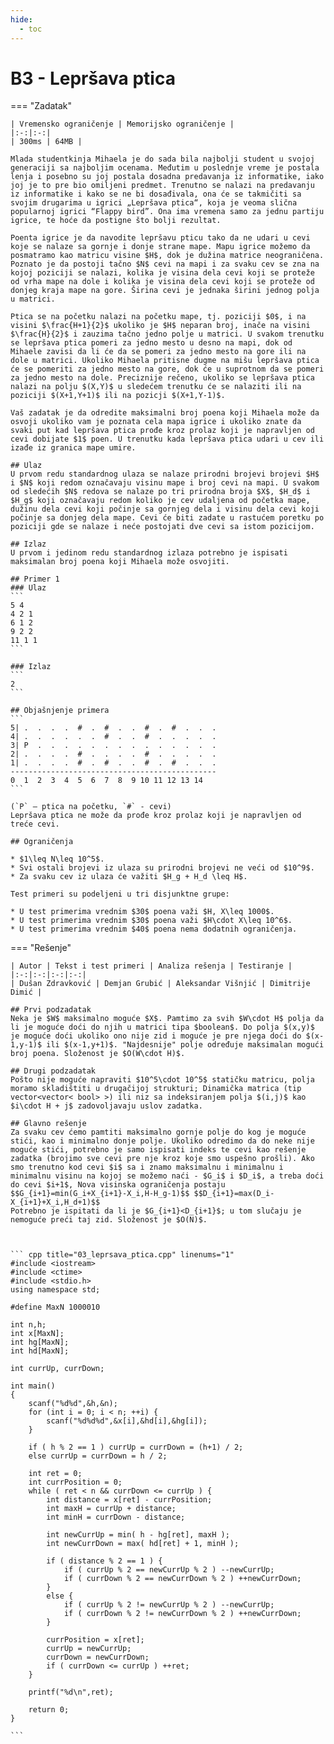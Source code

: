 ```yaml
---
hide:
  - toc
---
```


# B3 - Lepršava ptica

=== "Zadatak"
	
	| Vremensko ograničenje | Memorijsko ograničenje |
	|:-:|:-:|
	| 300ms | 64MB |
	
	Mlada studentkinja Mihaela je do sada bila najbolji student u svojoj generaciji sa najboljim ocenama. Međutim u poslednje vreme je postala lenja i posebno su joj postala dosadna predavanja iz informatike, iako joj je to pre bio omiljeni predmet. Trenutno se nalazi na predavanju iz informatike i kako se ne bi dosađivala, ona će se takmičiti sa svojim drugarima u igrici „Lepršava ptica“, koja je veoma slična popularnoj igrici “Flappy bird”. Ona ima vremena samo za jednu partiju igrice, te hoće da postigne što bolji rezultat.
	
	Poenta igrice je da navodite lepršavu pticu tako da ne udari u cevi koje se nalaze sa gornje i donje strane mape. Mapu igrice možemo da posmatramo kao matricu visine $H$, dok je dužina matrice neograničena. Poznato je da postoji tačno $N$ cevi na mapi i za svaku cev se zna na kojoj poziciji se nalazi, kolika je visina dela cevi koji se proteže od vrha mape na dole i kolika je visina dela cevi koji se proteže od donjeg kraja mape na gore. Širina cevi je jednaka širini jednog polja u matrici.
	
	Ptica se na početku nalazi na početku mape, tj. poziciji $0$, i na visini $\frac{H+1}{2}$ ukoliko je $H$ neparan broj, inače na visini $\frac{H}{2}$ i zauzima tačno jedno polje u matrici. U svakom trenutku se lepršava ptica pomeri za jedno mesto u desno na mapi, dok od Mihaele zavisi da li će da se pomeri za jedno mesto na gore ili na dole u matrici. Ukoliko Mihaela pritisne dugme na mišu lepršava ptica će se pomeriti za jedno mesto na gore, dok će u suprotnom da se pomeri za jedno mesto na dole. Preciznije rečeno, ukoliko se lepršava ptica nalazi na polju $(X,Y)$ u sledećem trenutku će se nalaziti ili na poziciji $(X+1,Y+1)$ ili na pozicji $(X+1,Y-1)$.
	
	Vaš zadatak je da odredite maksimalni broj poena koji Mihaela može da osvoji ukoliko vam je poznata cela mapa igrice i ukoliko znate da svaki put kad lepršava ptica prođe kroz prolaz koji je napravljen od cevi dobijate $1$ poen. U trenutku kada lepršava ptica udari u cev ili izađe iz granica mape umire.
	
	## Ulaz
	U prvom redu standardnog ulaza se nalaze prirodni brojevi brojevi $H$ i $N$ koji redom označavaju visinu mape i broj cevi na mapi. U svakom od sledećih $N$ redova se nalaze po tri prirodna broja $X$, $H_d$ i $H_g$ koji označavaju redom koliko je cev udaljena od početka mape, dužinu dela cevi koji počinje sa gornjeg dela i visinu dela cevi koji počinje sa donjeg dela mape. Cevi će biti zadate u rastućem poretku po poziciji gde se nalaze i neće postojati dve cevi sa istom pozicijom.
	
	## Izlaz
	U prvom i jedinom redu standardnog izlaza potrebno je ispisati maksimalan broj poena koji Mihaela može osvojiti.
	
	## Primer 1
	### Ulaz
	```
	5 4
	4 2 1
	6 1 2
	9 2 2
	11 1 1
	```
	
	### Izlaz
	```
	2
	```
	
	## Objašnjenje primera
	```
	5| .  .  .  .  #  .  #  .  .  #  .  #  .  .  .
	4| .  .  .  .  .  .  #  .  .  #  .  .  .  .  .
	3| P  .  .  .  .  .  .  .  .  .  .  .  .  .  .
	2| .  .  .  .  #  .  .  .  .  #  .  .  .  .  .
	1| .  .  .  .  #  .  #  .  .  #  .  #  .  .  .
	----------------------------------------------
	0  1  2  3  4  5  6  7  8  9 10 11 12 13 14
	```
	
	(`P` – ptica na početku, `#` - cevi)
	Lepršava ptica ne može da prođe kroz prolaz koji je napravljen od treće cevi.
	
	## Ograničenja
	
	* $1\leq N\leq 10^5$.
	* Svi ostali brojevi iz ulaza su prirodni brojevi ne veći od $10^9$.
	* Za svaku cev iz ulaza će važiti $H_g + H_d \leq H$.
	
	Test primeri su podeljeni u tri disjunktne grupe:
	
	* U test primerima vrednim $30$ poena važi $H, X\leq 1000$.
	* U test primerima vrednim $30$ poena važi $H\cdot X\leq 10^6$.
	* U test primerima vrednim $40$ poena nema dodatnih ograničenja.
	

=== "Rešenje"
	
	| Autor | Tekst i test primeri | Analiza rеšenja | Testiranje |
	|:-:|:-:|:-:|:-:|
	| Dušan Zdravković | Demjan Grubić | Aleksandar Višnjić | Dimitrije Dimić |
	
	## Prvi podzadatak
	Neka je $W$ maksimalno moguće $X$. Pamtimo za svih $W\cdot H$ polja da li je moguće doći do njih u matrici tipa $boolean$. Do polja $(x,y)$ je moguće doći ukoliko ono nije zid i moguće je pre njega doći do $(x-1,y-1)$ ili $(x-1,y+1)$. "Najdesnije" polje određuje maksimalan mogući broj poena. Složenost je $O(W\cdot H)$.
	
	## Drugi podzadatak
	Pošto nije moguće napraviti $10^5\cdot 10^5$ statičku matricu, polja moramo skladištiti u drugačijoj strukturi; Dinamička matrica (tip vector<vector< bool> >) ili niz sa indeksiranjem polja $(i,j)$ kao $i\cdot H + j$ zadovoljavaju uslov zadatka.
	
	## Glavno rešenje
	Za svaku cev ćemo pamtiti maksimalno gornje polje do kog je moguće stići, kao i minimalno donje polje. Ukoliko odredimo da do neke nije moguće stići, potrebno je samo ispisati indeks te cevi kao rešenje zadatka (brojimo sve cevi pre nje kroz koje smo uspešno prošli). Ako smo trenutno kod cevi $i$ sa i znamo maksimalnu i minimalnu i minimalnu visinu na kojoj se možemo naći - $G_i$ i $D_i$, a treba doći do cevi $i+1$, Nova visinska ograničenja postaju $$G_{i+1}=min(G_i+X_{i+1}-X_i,H-H_g-1)$$ $$D_{i+1}=max(D_i-X_{i+1}+X_i,H_d+1)$$
	Potrebno je ispitati da li je $G_{i+1}<D_{i+1}$; u tom slučaju je nemoguće preći taj zid. Složenost je $O(N)$.
	
	
	
	``` cpp title="03_leprsava_ptica.cpp" linenums="1"
	#include <iostream>
	#include <ctime>
	#include <stdio.h>
	using namespace std;
	
	#define MaxN 1000010
	
	int n,h;
	int x[MaxN];
	int hg[MaxN];
	int hd[MaxN];
	
	int currUp, currDown;
	
	int main()
	{
		scanf("%d%d",&h,&n);
		for (int i = 0; i < n; ++i) {
			scanf("%d%d%d",&x[i],&hd[i],&hg[i]);
		}
	
		if ( h % 2 == 1 ) currUp = currDown = (h+1) / 2;
		else currUp = currDown = h / 2;
	
		int ret = 0;
		int currPosition = 0;
		while ( ret < n && currDown <= currUp ) {
			int distance = x[ret] - currPosition;
			int maxH = currUp + distance;
			int minH = currDown - distance;
	
			int newCurrUp = min( h - hg[ret], maxH );
			int newCurrDown = max( hd[ret] + 1, minH );
	
			if ( distance % 2 == 1 ) {
				if ( currUp % 2 == newCurrUp % 2 ) --newCurrUp;
				if ( currDown % 2 == newCurrDown % 2 ) ++newCurrDown;
			}
			else {
				if ( currUp % 2 != newCurrUp % 2 ) --newCurrUp;
				if ( currDown % 2 != newCurrDown % 2 ) ++newCurrDown;
			}
	
			currPosition = x[ret];
			currUp = newCurrUp;
			currDown = newCurrDown;
			if ( currDown <= currUp ) ++ret;
		}
	
		printf("%d\n",ret);
	
		return 0;
	}

	```
